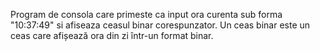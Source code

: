 Program de consola care primeste ca input ora curenta sub forma "10:37:49" si afiseaza ceasul binar corespunzator.
Un ceas binar este un ceas care afișează ora din zi într-un format binar.

